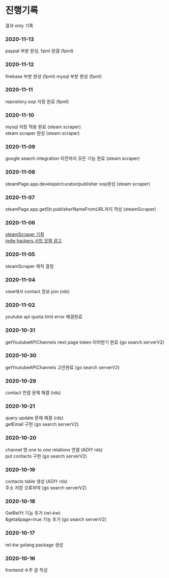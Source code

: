 # 진행기록   
결과 only 기록
### 2020-11-13
paypal 부분 완성, fpml 완결 (fpml)
### 2020-11-12
firebase 부분 완성 (fpml)
mysql 부분 완성 (fpml)
### 2020-11-11
repository oop 지정 완료 (fpml)
### 2020-11-10
mysql 저장 적용 완료 (steam scraper)   
steam scraper 완성 (steam scraper)   
### 2020-11-09
google search integration 이전까지 모든 기능 완료 (steam scraper)    
### 2020-11-08
steamPage.app.developer/curator/publisher oop완성 (steam scraper)   
### 2020-11-07
steamPage.app.getStr.publisherNameFromURL까지 작성 (steamScraper)
### 2020-11-06
[steamScraper 기획](https://drive.mindmup.com/map/1FkCUs6lyRCoS3oukBtngzoNk8aqomBxM)   
[indie hackers 사업 모델 광고](https://www.indiehackers.com/post/i-offer-free-contact-information-of-youtubers-for-free-fc93c26469)   
### 2020-11-05
steamScraper 제작 결정   
### 2020-11-04
view에서 contact 정보 join (rds)   
### 2020-11-02
youtube api quota limit error 해결완료   
### 2020-10-31
getYoutubeAPIChannels next page token 이어받기 완료 (go search serverV2)   
### 2020-10-30
getYoutubeAPIChannels 고안완료 (go search serverV2)   
### 2020-10-29
contact 연결 문제 해결 (rds)   
### 2020-10-21
query update 문제 해결 (rds)   
getEmail 구현 (go search serverV2)   
### 2020-10-20
channel 명 one to one relations 연결 (ADIY rds)   
put contacts 구현 (go search serverV2)   
### 2020-10-19
contacts table 생성 (ADIY rds)   
주소 저장 오류파악 (go search serverV2)
### 2020-10-18
GetRelYt 기능 추가 (rel-kw)    
&getallpage=true 기능 추가 (go search serverV2)   
### 2020-10-17
rel-kw golang package 생성
### 2020-10-16
frontend 수주 글 작성
